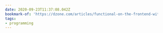 ```yaml
---
date: 2020-09-23T11:37:08.042Z
bookmark-of: 'https://dzone.com/articles/functional-on-the-frontend-with-fp-ts-and-pipe'
tags:
- programming
---
```


